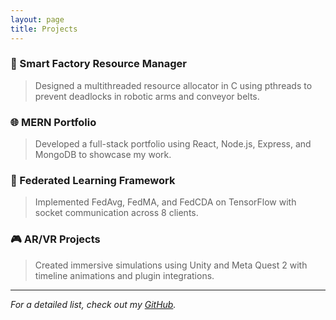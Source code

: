 ```yaml
---
layout: page
title: Projects
---
```


### 🔧 Smart Factory Resource Manager
> Designed a multithreaded resource allocator in C using pthreads to prevent deadlocks in robotic arms and conveyor belts.

### 🌐 MERN Portfolio
> Developed a full-stack portfolio using React, Node.js, Express, and MongoDB to showcase my work.

### 🧠 Federated Learning Framework
> Implemented FedAvg, FedMA, and FedCDA on TensorFlow with socket communication across 8 clients.

### 🎮 AR/VR Projects
> Created immersive simulations using Unity and Meta Quest 2 with timeline animations and plugin integrations.

---
_For a detailed list, check out my [GitHub](https://github.com/sidk3)._
